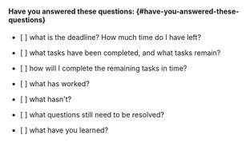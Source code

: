 #### Have you answered these questions: {#have-you-answered-these-questions}

* \[ \] what is the deadline? How much time do I have left?

* \[ \] what tasks have been completed, and what tasks remain?

* \[ \] how will I complete the remaining tasks in time?

* \[ \] what has worked?

* \[ \] what hasn't?

* \[ \] what questions still need to be resolved?

* \[ \] what have you learned?



